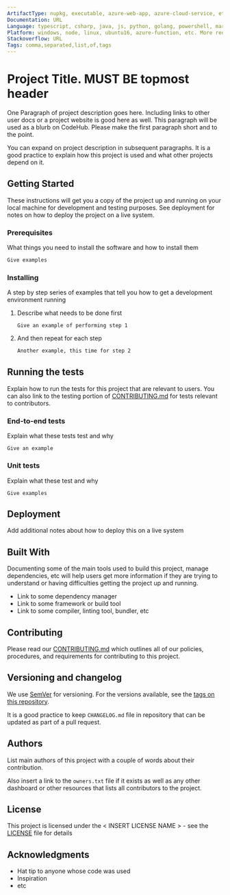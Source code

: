 ```yaml
---
ArtifactType: nupkg, executable, azure-web-app, azure-cloud-service, etc. More requirements for artifact type standardization may come later.
Documentation: URL
Language: typescript, csharp, java, js, python, golang, powershell, markdown, etc. More requirements for language names standardization may come later.
Platform: windows, node, linux, ubuntu16, azure-function, etc. More requirements for platform standardization may come later.
Stackoverflow: URL
Tags: comma,separated,list,of,tags
---
```


# Project Title. MUST BE topmost header

One Paragraph of project description goes here. Including links to other user docs or a project website is good here as well. This paragraph will be used as a blurb on CodeHub. Please make the first paragraph short and to the point.

You can expand on project description in subsequent paragraphs. It is a good practice to explain how this project is used and what other projects depend on it.

## Getting Started

These instructions will get you a copy of the project up and running on your local machine for development and testing purposes. See deployment for notes on how to deploy the project on a live system.

### Prerequisites

What things you need to install the software and how to install them

``` powershell
Give examples
```

### Installing

A step by step series of examples that tell you how to get a development environment running

1. Describe what needs to be done first

    ``` batch
    Give an example of performing step 1
    ```

2. And then repeat for each step

    ``` sh
    Another example, this time for step 2
    ```

## Running the tests

Explain how to run the tests for this project that are relevant to users. You can also link to the testing portion of [CONTRIBUTING.md](CONTRIBUTING.md) for tests relevant to contributors.

### End-to-end tests

Explain what these tests test and why

```
Give an example
```

### Unit tests

Explain what these test and why

```
Give examples
```

## Deployment

Add additional notes about how to deploy this on a live system

## Built With

Documenting some of the main tools used to build this project, manage dependencies, etc will help users get more information if they are trying to understand or having difficulties getting the project up and running.

* Link to some dependency manager
* Link to some framework or build tool
* Link to some compiler, linting tool, bundler, etc

## Contributing

Please read our [CONTRIBUTING.md](CONTRIBUTING.md) which outlines all of our policies, procedures, and requirements for contributing to this project.

## Versioning and changelog

We use [SemVer](http://semver.org/) for versioning. For the versions available, see the [tags on this repository](link-to-tags-or-other-release-location).

It is a good practice to keep `CHANGELOG.md` file in repository that can be updated as part of a pull request.

## Authors

List main authors of this project with a couple of words about their contribution.

Also insert a link to the `owners.txt` file if it exists as well as any other dashboard or other resources that lists all contributors to the project.

## License

This project is licensed under the < INSERT LICENSE NAME > - see the [LICENSE](LICENSE) file for details

## Acknowledgments

* Hat tip to anyone whose code was used
* Inspiration
* etc
